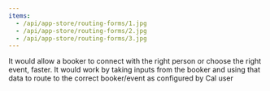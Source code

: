 ```yaml
---
items:
  - /api/app-store/routing-forms/1.jpg
  - /api/app-store/routing-forms/2.jpg
  - /api/app-store/routing-forms/3.jpg
---
```


It would allow a booker to connect with the right person or choose the right event, faster. It would work by taking inputs from the booker and using that data to route to the correct booker/event as configured by Cal user
